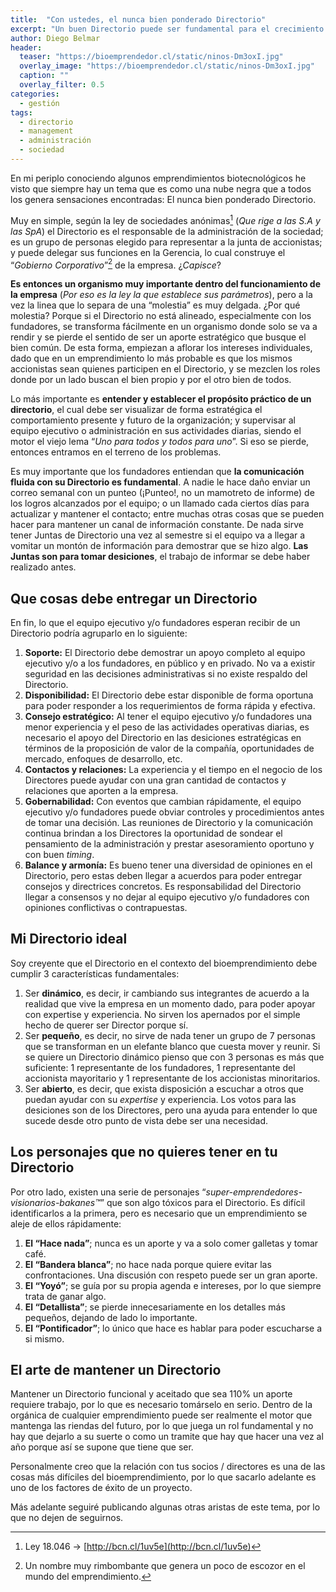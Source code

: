 ```yaml
---
title:  "Con ustedes, el nunca bien ponderado Directorio"
excerpt: "Un buen Directorio puede ser fundamental para el crecimiento y futuro de un bioemprendimiento ¡No lo dejes de lado!"
author: Diego Belmar
header:
  teaser: "https://bioemprendedor.cl/static/ninos-Dm3oxI.jpg"
  overlay_image: "https://bioemprendedor.cl/static/ninos-Dm3oxI.jpg"
  caption: ""
  overlay_filter: 0.5
categories:
  - gestión
tags:
  - directorio
  - management
  - administración
  - sociedad
---
```

En mi periplo conociendo algunos emprendimientos biotecnológicos he visto que siempre hay un tema que es como una nube negra que a todos los genera sensaciones encontradas: El nunca bien ponderado Directorio.

Muy en simple, según la ley de sociedades anónimas[^1] (_Que rige a las S.A y las SpA_) el Directorio es el responsable de la administración de la sociedad; es un grupo de personas elegido para representar a la junta de accionistas; y puede delegar sus funciones en la Gerencia, lo cual construye el “_Gobierno Corporativo_”[^2] de la empresa. ¿_Capisce_?

**Es entonces un organismo muy importante dentro del funcionamiento de la empresa** (_Por eso es la ley la que establece sus parámetros_), pero a la vez la linea que lo separa de una “molestia” es muy delgada. ¿Por qué molestia? Porque si el Directorio no está alineado, especialmente con los fundadores, se transforma fácilmente en un organismo donde solo se va a rendir y se pierde el sentido de ser un aporte estratégico que busque el bien común. De esta forma, empiezan a aflorar los intereses individuales, dado que en un emprendimiento lo más probable es que los mismos accionistas sean quienes participen en el Directorio, y se mezclen los roles donde por un lado buscan el bien propio y por el otro bien de todos.

Lo más importante es **entender y establecer el propósito práctico de un directorio**, el cual debe ser visualizar de forma estratégica el comportamiento presente y futuro de la organización; y supervisar al equipo ejecutivo o administración en sus actividades diarias, siendo el motor el viejo lema “_Uno para todos y todos para uno_”. Si eso se pierde, entonces entramos en el terreno de los problemas.

Es muy importante que los fundadores entiendan que **la comunicación fluida con su Directorio es fundamental**. A nadie le hace daño enviar un correo semanal con un punteo (¡Punteo!, no un mamotreto de informe) de los logros alcanzados por el equipo; o un llamado cada ciertos días para actualizar y mantener el contacto; entre muchas otras cosas que se pueden hacer para mantener un canal de información constante. De nada sirve tener Juntas de Directorio una vez al semestre si el equipo va a llegar a vomitar un montón de información para demostrar que se hizo algo. **Las Juntas son para tomar desiciones**, el trabajo de informar se debe haber realizado antes.

## Que cosas debe entregar un Directorio

En fin, lo que el equipo ejecutivo y/o fundadores esperan recibir de un Directorio podría agruparlo en lo siguiente:

1. **Soporte:** El Directorio debe demostrar un apoyo completo al equipo ejecutivo y/o a los fundadores, en público y en privado. No va a existir seguridad en las decisiones administrativas si no existe respaldo del Directorio.
2. **Disponibilidad:** El Directorio debe estar disponible de forma oportuna para poder responder a los requerimientos de forma rápida y efectiva.
3. **Consejo estratégico:** Al tener el equipo ejecutivo y/o fundadores una menor experiencia y el peso de las actividades operativas diarias, es necesario el apoyo del Directorio en las desiciones estratégicas en términos de la proposición de valor de la compañía, oportunidades de mercado, enfoques de desarrollo, etc.
4. **Contactos y relaciones:** La experiencia y el tiempo en el negocio de los Directores puede ayudar con una gran cantidad de contactos y relaciones que aporten a la empresa.
5. **Gobernabilidad:** Con eventos que cambian rápidamente, el equipo ejecutivo y/o fundadores puede obviar controles y procedimientos antes de tomar una decisión. Las reuniones de Directorio y la comunicación continua brindan a los Directores la oportunidad de sondear el pensamiento de la administración y prestar asesoramiento oportuno y con buen _timing_.
6. **Balance y armonía:** Es bueno tener una diversidad de opiniones en el Directorio, pero estas deben llegar a acuerdos para poder entregar consejos y directrices concretos. Es responsabilidad del Directorio llegar a consensos y no dejar al equipo ejecutivo y/o fundadores con opiniones conflictivas o contrapuestas.

## Mi Directorio ideal

Soy creyente que el Directorio en el contexto del bioemprendimiento debe cumplir 3 características fundamentales:

1. Ser **dinámico**, es decir, ir cambiando sus integrantes de acuerdo a la realidad que vive la empresa en un momento dado, para poder apoyar con expertise y experiencia. No sirven los apernados por el simple hecho de querer ser Director porque sí.
2. Ser **pequeño**, es decir, no sirve de nada tener un grupo de 7 personas que se transforman en un elefante blanco que cuesta mover y reunir. Si se quiere un Directorio dinámico pienso que con 3 personas es más que suficiente: 1 representante de los fundadores, 1 representante del accionista mayoritario y 1 representante de los accionistas minoritarios.
3. Ser **abierto**, es decir, que exista disposición a escuchar a otros que puedan ayudar con su _expertise_ y experiencia. Los votos para las desiciones son de los Directores, pero una ayuda para entender lo que sucede desde otro punto de vista debe ser una necesidad.

## Los personajes que no quieres tener en tu Directorio

Por otro lado, existen una serie de personajes “_super-emprendedores-visionarios-bakanes™_” que son algo tóxicos para el Directorio. Es difícil identificarlos a la primera, pero es necesario que un emprendimiento se aleje de ellos rápidamente:

1. **El “Hace nada”**; nunca es un aporte y va a solo comer galletas y tomar café.
2. **El “Bandera blanca”**; no hace nada porque quiere evitar las confrontaciones. Una discusión con respeto puede ser un gran aporte.
3. **El “Yoyó”**; se guía por su propia agenda e intereses, por lo que siempre trata de ganar algo.
4. **El “Detallista”**; se pierde innecesariamente en los detalles más pequeños, dejando de lado lo importante.
5. **El “Pontificador”**; lo único que hace es hablar para poder escucharse a si mismo.

## El arte de mantener un Directorio

Mantener un Directorio funcional y aceitado que sea 110% un aporte requiere trabajo, por lo que es necesario tomárselo en serio. Dentro de la orgánica de cualquier emprendimiento puede ser realmente el motor que mantenga las riendas del futuro, por lo que juega un rol fundamental y no hay que dejarlo a su suerte o como un tramite que hay que hacer una vez al año porque así se supone que tiene que ser.

Personalmente creo que la relación con tus socios / directores es una de las cosas más difíciles del bioemprendimiento, por lo que sacarlo adelante es uno de los factores de éxito de un proyecto.

Más adelante seguiré publicando algunas otras aristas de este tema, por lo que no dejen de seguirnos.

[^1]:	Ley 18.046 → [http://bcn.cl/1uv5e](http://bcn.cl/1uv5e)

[^2]:	Un nombre muy rimbombante que genera un poco de escozor en el mundo del emprendimiento.
